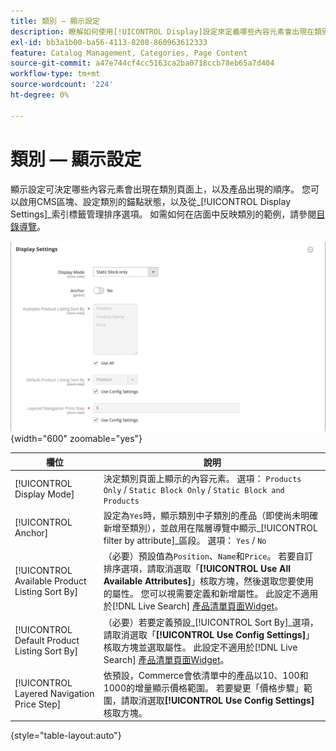 ```yaml
---
title: 類別 — 顯示設定
description: 瞭解如何使用[!UICONTROL Display]設定來定義哪些內容元素會出現在類別頁面上，以及產品出現的順序。
exl-id: bb3a1b00-ba56-4113-8208-860963612333
feature: Catalog Management, Categories, Page Content
source-git-commit: a47e744cf4cc5163ca2ba0718ccb78eb65a7d404
workflow-type: tm+mt
source-wordcount: '224'
ht-degree: 0%

---
```


# 類別 — 顯示設定

顯示設定可決定哪些內容元素會出現在類別頁面上，以及產品出現的順序。 您可以啟用CMS區塊、設定類別的錨點狀態，以及從&#x200B;_[!UICONTROL Display Settings]_索引標籤管理排序選項。 如需如何在店面中反映類別的範例，請參閱[目錄導覽](navigation.md)。

![類別的顯示設定](./assets/category-display-settings.png){width="600" zoomable="yes"}

| 欄位 | 說明 |
|--- |--- |
| [!UICONTROL Display Mode] | 決定類別頁面上顯示的內容元素。 選項： `Products Only` / `Static Block Only` / `Static Block and Products` |
| [!UICONTROL Anchor] | 設定為`Yes`時，顯示類別中子類別的產品（即使尚未明確新增至類別），並啟用在階層導覽中顯示&#x200B;_[!UICONTROL filter by attribute]_區段。 選項： `Yes` / `No` |
| [!UICONTROL Available Product Listing Sort By] | （必要）預設值為`Position`、`Name`和`Price`。 若要自訂排序選項，請取消選取「**[!UICONTROL Use All Available Attributes]**」核取方塊，然後選取您要使用的屬性。 您可以視需要定義和新增屬性。 此設定不適用於[!DNL Live Search] [產品清單頁面Widget](https://experienceleague.adobe.com/en/docs/commerce-merchant-services/live-search/live-search-storefront/plp-styling)。 |
| [!UICONTROL Default Product Listing Sort By] | （必要）若要定義預設&#x200B;_[!UICONTROL Sort By]_選項，請取消選取「**[!UICONTROL Use Config Settings]**」核取方塊並選取屬性。 此設定不適用於[!DNL Live Search] [產品清單頁面Widget](https://experienceleague.adobe.com/en/docs/commerce-merchant-services/live-search/live-search-storefront/plp-styling)。 |
| [!UICONTROL Layered Navigation Price Step] | 依預設，Commerce會依清單中的產品以10、100和1000的增量顯示價格範圍。 若要變更「價格步驟」範圍，請取消選取&#x200B;**[!UICONTROL Use Config Settings]**&#x200B;核取方塊。 |

{style="table-layout:auto"}
